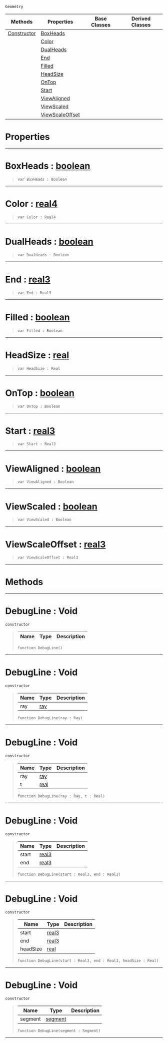  `Geometry`

|Methods|Properties|Base Classes|Derived Classes|
|---|---|---|---|
|[ Constructor](https://github.com/zeroengineteam/ZeroDocs/code_reference/class_reference/debugline.markdown#debugline-void)|[ BoxHeads](https://github.com/zeroengineteam/ZeroDocs/code_reference/class_reference/debugline.markdown#boxheads-zero-engine-doc)| | |
| |[ Color](https://github.com/zeroengineteam/ZeroDocs/code_reference/class_reference/debugline.markdown#color-zero-engine-docume)| | |
| |[ DualHeads](https://github.com/zeroengineteam/ZeroDocs/code_reference/class_reference/debugline.markdown#dualheads-zero-engine-do)| | |
| |[ End](https://github.com/zeroengineteam/ZeroDocs/code_reference/class_reference/debugline.markdown#end-zero-engine-document)| | |
| |[ Filled](https://github.com/zeroengineteam/ZeroDocs/code_reference/class_reference/debugline.markdown#filled-zero-engine-docum)| | |
| |[ HeadSize](https://github.com/zeroengineteam/ZeroDocs/code_reference/class_reference/debugline.markdown#headsize-zero-engine-doc)| | |
| |[ OnTop](https://github.com/zeroengineteam/ZeroDocs/code_reference/class_reference/debugline.markdown#ontop-zero-engine-docume)| | |
| |[ Start](https://github.com/zeroengineteam/ZeroDocs/code_reference/class_reference/debugline.markdown#start-zero-engine-docume)| | |
| |[ ViewAligned](https://github.com/zeroengineteam/ZeroDocs/code_reference/class_reference/debugline.markdown#viewaligned-zero-engine)| | |
| |[ ViewScaled](https://github.com/zeroengineteam/ZeroDocs/code_reference/class_reference/debugline.markdown#viewscaled-zero-engine-d)| | |
| |[ ViewScaleOffset](https://github.com/zeroengineteam/ZeroDocs/code_reference/class_reference/debugline.markdown#viewscaleoffset-zero-eng)| | |


 #  Properties


---  
 #  BoxHeads : [boolean](https://github.com/zeroengineteam/ZeroDocs/code_reference/zilch_base_types/boolean.markdown)

> 
> ``` lang=cpp, name=Zilch
> var BoxHeads : Boolean


---  
 #  Color : [real4](https://github.com/zeroengineteam/ZeroDocs/code_reference/zilch_base_types/real4.markdown)

> 
> ``` lang=cpp, name=Zilch
> var Color : Real4


---  
 #  DualHeads : [boolean](https://github.com/zeroengineteam/ZeroDocs/code_reference/zilch_base_types/boolean.markdown)

> 
> ``` lang=cpp, name=Zilch
> var DualHeads : Boolean


---  
 #  End : [real3](https://github.com/zeroengineteam/ZeroDocs/code_reference/zilch_base_types/real3.markdown)

> 
> ``` lang=cpp, name=Zilch
> var End : Real3


---  
 #  Filled : [boolean](https://github.com/zeroengineteam/ZeroDocs/code_reference/zilch_base_types/boolean.markdown)

> 
> ``` lang=cpp, name=Zilch
> var Filled : Boolean


---  
 #  HeadSize : [real](https://github.com/zeroengineteam/ZeroDocs/code_reference/zilch_base_types/real.markdown)

> 
> ``` lang=cpp, name=Zilch
> var HeadSize : Real


---  
 #  OnTop : [boolean](https://github.com/zeroengineteam/ZeroDocs/code_reference/zilch_base_types/boolean.markdown)

> 
> ``` lang=cpp, name=Zilch
> var OnTop : Boolean


---  
 #  Start : [real3](https://github.com/zeroengineteam/ZeroDocs/code_reference/zilch_base_types/real3.markdown)

> 
> ``` lang=cpp, name=Zilch
> var Start : Real3


---  
 #  ViewAligned : [boolean](https://github.com/zeroengineteam/ZeroDocs/code_reference/zilch_base_types/boolean.markdown)

> 
> ``` lang=cpp, name=Zilch
> var ViewAligned : Boolean


---  
 #  ViewScaled : [boolean](https://github.com/zeroengineteam/ZeroDocs/code_reference/zilch_base_types/boolean.markdown)

> 
> ``` lang=cpp, name=Zilch
> var ViewScaled : Boolean


---  
 #  ViewScaleOffset : [real3](https://github.com/zeroengineteam/ZeroDocs/code_reference/zilch_base_types/real3.markdown)

> 
> ``` lang=cpp, name=Zilch
> var ViewScaleOffset : Real3


---  
 #  Methods


---  
 #  DebugLine : Void

 `constructor`

> 
> |Name|Type|Description|
> |---|---|---|
> ``` lang=cpp, name=Zilch
> function DebugLine()
> ``` 


---  
 #  DebugLine : Void

 `constructor`

> 
> |Name|Type|Description|
> |---|---|---|
> |ray|[ray](https://github.com/zeroengineteam/ZeroDocs/code_reference/class_reference/ray.markdown)| |
> ``` lang=cpp, name=Zilch
> function DebugLine(ray : Ray)
> ``` 


---  
 #  DebugLine : Void

 `constructor`

> 
> |Name|Type|Description|
> |---|---|---|
> |ray|[ray](https://github.com/zeroengineteam/ZeroDocs/code_reference/class_reference/ray.markdown)| |
> |t|[real](https://github.com/zeroengineteam/ZeroDocs/code_reference/zilch_base_types/real.markdown)| |
> ``` lang=cpp, name=Zilch
> function DebugLine(ray : Ray, t : Real)
> ``` 


---  
 #  DebugLine : Void

 `constructor`

> 
> |Name|Type|Description|
> |---|---|---|
> |start|[real3](https://github.com/zeroengineteam/ZeroDocs/code_reference/zilch_base_types/real3.markdown)| |
> |end|[real3](https://github.com/zeroengineteam/ZeroDocs/code_reference/zilch_base_types/real3.markdown)| |
> ``` lang=cpp, name=Zilch
> function DebugLine(start : Real3, end : Real3)
> ``` 


---  
 #  DebugLine : Void

 `constructor`

> 
> |Name|Type|Description|
> |---|---|---|
> |start|[real3](https://github.com/zeroengineteam/ZeroDocs/code_reference/zilch_base_types/real3.markdown)| |
> |end|[real3](https://github.com/zeroengineteam/ZeroDocs/code_reference/zilch_base_types/real3.markdown)| |
> |headSize|[real](https://github.com/zeroengineteam/ZeroDocs/code_reference/zilch_base_types/real.markdown)| |
> ``` lang=cpp, name=Zilch
> function DebugLine(start : Real3, end : Real3, headSize : Real)
> ``` 


---  
 #  DebugLine : Void

 `constructor`

> 
> |Name|Type|Description|
> |---|---|---|
> |segment|[segment](https://github.com/zeroengineteam/ZeroDocs/code_reference/class_reference/segment.markdown)| |
> ``` lang=cpp, name=Zilch
> function DebugLine(segment : Segment)
> ``` 


---  
 

 